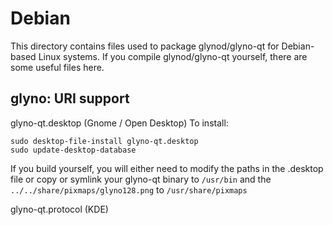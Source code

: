 
Debian
====================
This directory contains files used to package glynod/glyno-qt
for Debian-based Linux systems. If you compile glynod/glyno-qt yourself, there are some useful files here.

## glyno: URI support ##


glyno-qt.desktop  (Gnome / Open Desktop)
To install:

	sudo desktop-file-install glyno-qt.desktop
	sudo update-desktop-database

If you build yourself, you will either need to modify the paths in
the .desktop file or copy or symlink your glyno-qt binary to `/usr/bin`
and the `../../share/pixmaps/glyno128.png` to `/usr/share/pixmaps`

glyno-qt.protocol (KDE)

